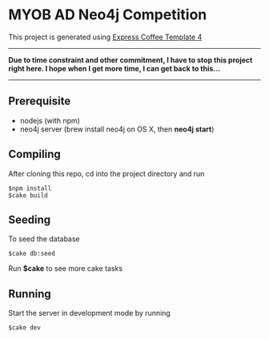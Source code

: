 # MYOB AD Neo4j Competition

This project is generated using [Express Coffee Template 4](https://github.com/twilson63/express-coffee)

---

__Due to time constraint and other commitment, I have to stop this project right here. I hope when I get more time, I can get back to this...__

---

## Prerequisite

* nodejs (with npm)
* neo4j server (brew install neo4j on OS X, then __neo4j start__)

## Compiling

After cloning this repo, cd into the project directory and run

    $npm install
    $cake build

## Seeding

To seed the database

    $cake db:seed
    
Run __$cake__ to see more cake tasks

## Running 

Start the server in development mode by running

    $cake dev